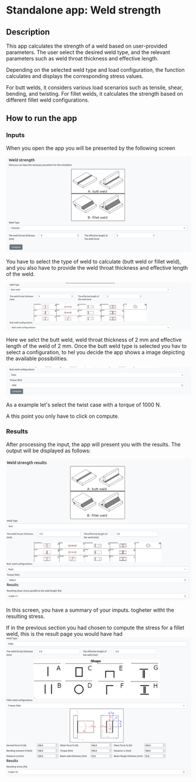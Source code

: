 # Standalone app: Weld strength

## Description

This app calculates the strength of a weld based on user-provided parameters.
The user select the desired weld type, and the relevant parameters such as weld throat thickness and effective length.

Depending on the selected weld type and load configuration, the function calculates and displays the corresponding stress values.

For butt welds, it considers various load scenarios such as tensile, shear, bending, and twisting.
For fillet welds, it calculates the strength based on different fillet weld configurations.

## How to run the app

### Inputs

When you open the app you will be presented by the following screen

![ws_app|200x100](../_static/img/ucs/standalone_apps/weld_input_1.png)

You have to select the type of weld to calculate (butt weld or fillet weld), and you also have to provide the weld throat thickness and effective length of the weld.

![ws_app|200x100](../_static/img/ucs/standalone_apps/weld_input_2.png)

Here we selct the butt weld, weld throat thickness of 2 mm and effective length of the weld of 2 mm.
Once the butt weld type is selected you hav to select a configuration, to hel you decide the app shows a image depicting the available possibilities.

![ws_app|200x100](../_static/img/ucs/standalone_apps/weld_input_3.png)

As a example let's select the twist case with a torque of 1000 N.

A this point you only have to click on compute.

### Results

After processing the input, the app will present you with the results. The output will be displayed as follows:

![ws_app|200x100](../_static/img/ucs/standalone_apps/weld_output_1.png)

In this screen, you have a summary of your imputs. togheter witht the resulting stress.

If in the previous section you had chosen to compute the stress for a fillet weld, this is the result page you would have had
![ws_app|200x100](../_static/img/ucs/standalone_apps/weld_output_2.png)
